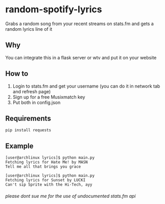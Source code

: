 # random-spotify-lyrics  
Grabs a random song from your recent streams on stats.fm and gets a random lyrics line of it

## Why  
You can integrate this in a flask server or wtv and put it on your website

## How to  
1. Login to stats.fm and get your username (you can do it in network tab and refresh page)  
2. Sign up for a free Musixmatch key  
3. Put both in config.json  

## Requirements  
```pip install requests```  

## Example  
```
[user@archlinux lyrics]$ python main.py
Fetching lyrics for Hate Me! by MASN
Tell me all that brings you grace

[user@archlinux lyrics]$ python main.py
Fetching lyrics for Sunset by LUCKI
Can't sip Sprite with the Hi-Tech, ayy
```

###### please dont sue me for the use of undocumented stats.fm api